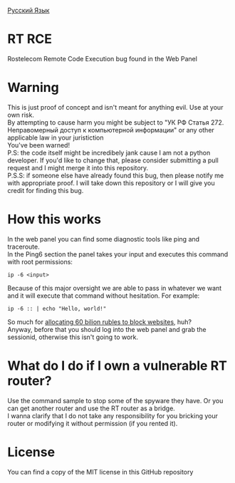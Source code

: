 [Русский Язык](https://github.com/ma1de/rt-rce/blob/main/README_RU.md)

# RT RCE
Rostelecom Remote Code Execution bug found in the Web Panel

# Warning
This is just proof of concept and isn't meant for anything evil. Use at your own risk. <br>
By attempting to cause harm you might be subject to "УК РФ Статья 272. Неправомерный доступ к компьютерной информации" or any other applicable law in your juristiction <br>
You've been warned! <br>
P.S: the code itself might be incredibely jank cause I am not a python developer. If you'd like to change that, please consider submitting a pull request and I might merge it into this repository. <br>
P.S.S: if someone else have already found this bug, then please notify me with appropriate proof. I will take down this repository or I will give you credit for finding this bug.

# How this works
In the web panel you can find some diagnostic tools like ping and traceroute. <br>
In the Ping6 section the panel takes your input and executes this command with root permissions:
```
ip -6 <input>
```
Because of this major oversight we are able to pass in whatever we want and it will execute that command without hesitation.
For example:
```
ip -6 :: | echo "Hello, world!"
```
So much for [allocating 60 bilion rubles to block websites](https://www.svoboda.org/a/roskomnadzor-potratit-pochti-60-mlrd-rubley-na-sistemy-po-blokirovke/33114493.html), huh? <br>
Anyway, before that you should log into the web panel and grab the sessionid, otherwise this isn't going to work. <br>

# What do I do if I own a vulnerable RT router?
Use the command sample to stop some of the spyware they have. Or you can get another router and use the RT router as a bridge. <br>
I wanna clarify that I do not take any responsibility for you bricking your router or modifying it without permission (if you rented it).

# License
You can find a copy of the MIT license in this GitHub repository
